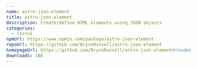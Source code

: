 ```yaml
---
name: astro-json-element
title: astro-json-element
description: Create/define HTML elements using JSON objects
categories:
  - css+ui
npmUrl: https://www.npmjs.com/package/astro-json-element
repoUrl: https://github.com/BryceRussell/astro-json-element
homepageUrl: https://github.com/BryceRussell/astro-json-element#readme
downloads: 168
---
```

